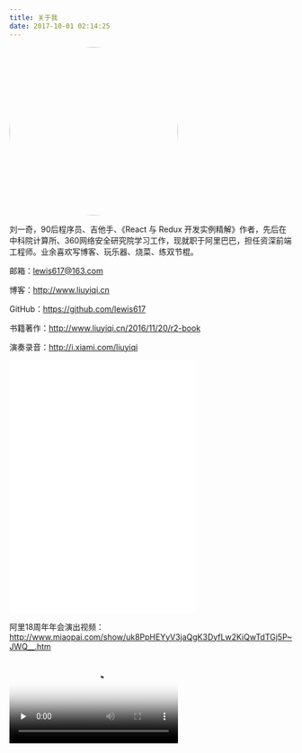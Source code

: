 ```yaml
---
title: 关于我
date: 2017-10-01 02:14:25
---
```


<img src="https://wx2.sinaimg.cn/mw690/83900b4ely1fk5mzq8ivsj20dw0emna0.jpg" width = "300" alt="" align=center style="border-radius:50%;"/>

刘一奇，90后程序员、吉他手、《React 与 Redux 开发实例精解》作者，先后在中科院计算所、360网络安全研究院学习工作，现就职于阿里巴巴，担任资深前端工程师。业余喜欢写博客、玩乐器、烧菜、练双节棍。

邮箱：[lewis617@163.com](mailto:lewis617@163.com)

博客：<http://www.liuyiqi.cn>

GitHub：<https://github.com/lewis617>

书籍著作：<http://www.liuyiqi.cn/2016/11/20/r2-book>

演奏录音：<http://i.xiami.com/liuyiqi>

<iframe frameborder="no" border="0" marginwidth="0" marginheight="0" width=330 height=450 src="//music.163.com/outchain/player?type=1&id=38248979&auto=0&height=430"></iframe>

阿里18周年年会演出视频：http://www.miaopai.com/show/uk8PpHEYyV3jaQgK3DyfLw2KiQwTdTGj5P~JWQ__.htm

<video src="https://gslb.miaopai.com/stream/uk8PpHEYyV3jaQgK3DyfLw2KiQwTdTGj5P~JWQ__.mp4?ssig=5d6028719aca48456a32d02f2426cd7b&time_stamp=1539229377690&cookie_id=&vend=1&os=3&partner=1&platform=2&cookie_id=&refer=miaopai&scid=uk8PpHEYyV3jaQgK3DyfLw2KiQwTdTGj5P%7EJWQ__" controls poster="http://imgaliyuncdn.miaopai.com/stream/uk8PpHEYyV3jaQgK3DyfLw2KiQwTdTGj5P~JWQ___la21_4.jpg" preload="none"></video>
